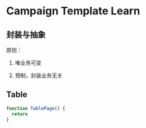 # Campaign Template Learn

## 封装与抽象

原则：

1. 唯业务可变

2. 预制，封装业务无关

## Table

```ts
function TablePage() {
  return
}
```
